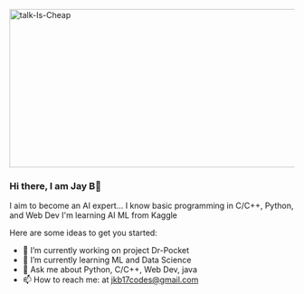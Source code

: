 <img style="height: 280px; width: 1400px;" src="https://i.ibb.co/mhyFnj9/talk-Is-Cheap.jpg" alt="talk-Is-Cheap" border="0"></a>

### Hi there, I am Jay B👋
I aim to become an AI expert...
I know basic programming in C/C++, Python, and Web Dev
I'm learning AI ML from Kaggle

Here are some ideas to get you started:

- 🔭 I’m currently working on project Dr-Pocket
- 🌱 I’m currently learning ML and Data Science
- 💬 Ask me about Python, C/C++, Web Dev, java
- 📫 How to reach me: at jkb17codes@gmail.com

